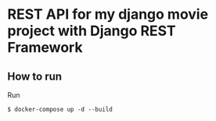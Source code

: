 # REST API for my django movie project with Django REST Framework

## How to run

Run

````
$ docker-compose up -d --build
````
